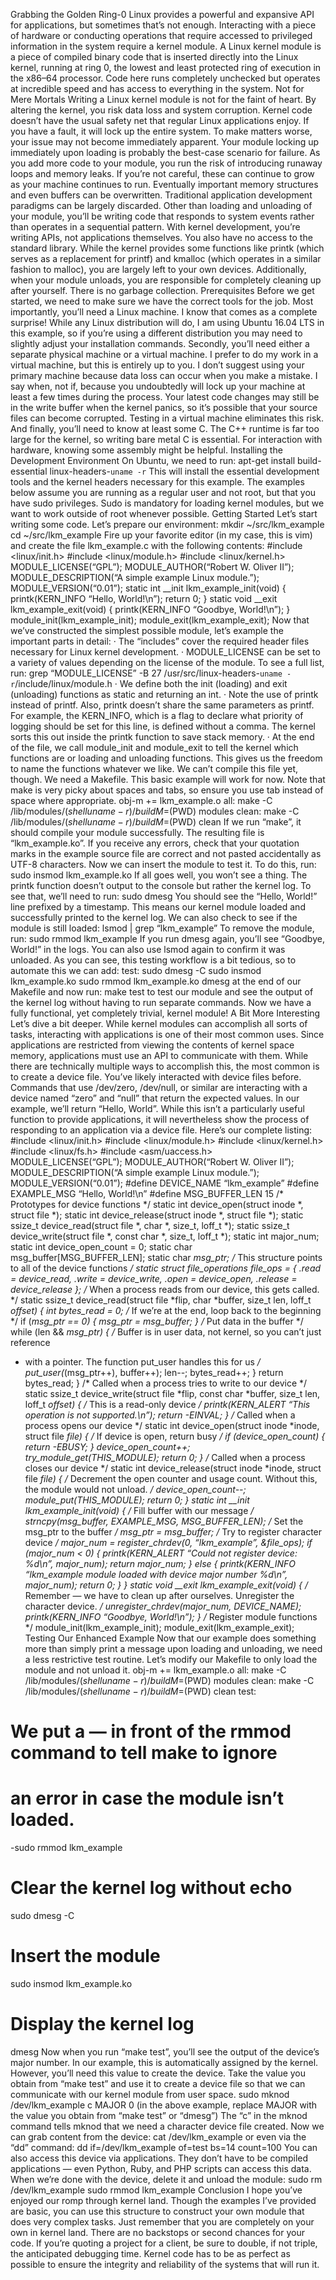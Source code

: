 Grabbing the Golden Ring-0
Linux provides a powerful and expansive API for applications, but sometimes that’s not enough. Interacting with a piece of hardware or conducting operations that require accessed to privileged information in the system require a kernel module.
A Linux kernel module is a piece of compiled binary code that is inserted directly into the Linux kernel, running at ring 0, the lowest and least protected ring of execution in the x86–64 processor. Code here runs completely unchecked but operates at incredible speed and has access to everything in the system.
Not for Mere Mortals
Writing a Linux kernel module is not for the faint of heart. By altering the kernel, you risk data loss and system corruption. Kernel code doesn’t have the usual safety net that regular Linux applications enjoy. If you have a fault, it will lock up the entire system.
To make matters worse, your issue may not become immediately apparent. Your module locking up immediately upon loading is probably the best-case scenario for failure. As you add more code to your module, you run the risk of introducing runaway loops and memory leaks. If you’re not careful, these can continue to grow as your machine continues to run. Eventually important memory structures and even buffers can be overwritten.
Traditional application development paradigms can be largely discarded. Other than loading and unloading of your module, you’ll be writing code that responds to system events rather than operates in a sequential pattern. With kernel development, you’re writing APIs, not applications themselves.
You also have no access to the standard library. While the kernel provides some functions like printk (which serves as a replacement for printf) and kmalloc (which operates in a similar fashion to malloc), you are largely left to your own devices. Additionally, when your module unloads, you are responsible for completely cleaning up after yourself. There is no garbage collection.
Prerequisites
Before we get started, we need to make sure we have the correct tools for the job. Most importantly, you’ll need a Linux machine. I know that comes as a complete surprise! While any Linux distribution will do, I am using Ubuntu 16.04 LTS in this example, so if you’re using a different distribution you may need to slightly adjust your installation commands.
Secondly, you’ll need either a separate physical machine or a virtual machine. I prefer to do my work in a virtual machine, but this is entirely up to you. I don’t suggest using your primary machine because data loss can occur when you make a mistake. I say when, not if, because you undoubtedly will lock up your machine at least a few times during the process. Your latest code changes may still be in the write buffer when the kernel panics, so it’s possible that your source files can become corrupted. Testing in a virtual machine eliminates this risk.
And finally, you’ll need to know at least some C. The C++ runtime is far too large for the kernel, so writing bare metal C is essential. For interaction with hardware, knowing some assembly might be helpful.
Installing the Development Environment
On Ubuntu, we need to run:
apt-get install build-essential linux-headers-`uname -r`
This will install the essential development tools and the kernel headers necessary for this example.
The examples below assume you are running as a regular user and not root, but that you have sudo privileges. Sudo is mandatory for loading kernel modules, but we want to work outside of root whenever possible.
Getting Started
Let’s start writing some code. Let’s prepare our environment:
mkdir ~/src/lkm_example
cd ~/src/lkm_example
Fire up your favorite editor (in my case, this is vim) and create the file lkm_example.c with the following contents:
#include <linux/init.h>
#include <linux/module.h>
#include <linux/kernel.h>
MODULE_LICENSE(“GPL”);
MODULE_AUTHOR(“Robert W. Oliver II”);
MODULE_DESCRIPTION(“A simple example Linux module.”);
MODULE_VERSION(“0.01”);
static int __init lkm_example_init(void) {
 printk(KERN_INFO “Hello, World!\n”);
 return 0;
}
static void __exit lkm_example_exit(void) {
 printk(KERN_INFO “Goodbye, World!\n”);
}
module_init(lkm_example_init);
module_exit(lkm_example_exit);
Now that we’ve constructed the simplest possible module, let’s example the important parts in detail:
· The “includes” cover the required header files necessary for Linux kernel development.
· MODULE_LICENSE can be set to a variety of values depending on the license of the module. To see a full list, run: 
grep “MODULE_LICENSE” -B 27 /usr/src/linux-headers-`uname -r`/include/linux/module.h
· We define both the init (loading) and exit (unloading) functions as static and returning an int.
· Note the use of printk instead of printf. Also, printk doesn’t share the same parameters as printf. For example, the KERN_INFO, which is a flag to declare what priority of logging should be set for this line, is defined without a comma. The kernel sorts this out inside the printk function to save stack memory.
· At the end of the file, we call module_init and module_exit to tell the kernel which functions are or loading and unloading functions. This gives us the freedom to name the functions whatever we like.
We can’t compile this file yet, though. We need a Makefile. This basic example will work for now. Note that make is very picky about spaces and tabs, so ensure you use tab instead of space where appropriate.
obj-m += lkm_example.o
all:
 make -C /lib/modules/$(shell uname -r)/build M=$(PWD) modules
clean:
 make -C /lib/modules/$(shell uname -r)/build M=$(PWD) clean
If we run “make”, it should compile your module successfully. The resulting file is “lkm_example.ko”. If you receive any errors, check that your quotation marks in the example source file are correct and not pasted accidentally as UTF-8 characters.
Now we can insert the module to test it. To do this, run:
sudo insmod lkm_example.ko
If all goes well, you won’t see a thing. The printk function doesn’t output to the console but rather the kernel log. To see that, we’ll need to run:
sudo dmesg
You should see the “Hello, World!” line prefixed by a timestamp. This means our kernel module loaded and successfully printed to the kernel log. We can also check to see if the module is still loaded:
lsmod | grep “lkm_example”
To remove the module, run:
sudo rmmod lkm_example
If you run dmesg again, you’ll see “Goodbye, World!” in the logs. You can also use lsmod again to confirm it was unloaded.
As you can see, this testing workflow is a bit tedious, so to automate this we can add:
test:
 sudo dmesg -C
 sudo insmod lkm_example.ko
 sudo rmmod lkm_example.ko
 dmesg
at the end of our Makefile and now run:
make test
to test our module and see the output of the kernel log without having to run separate commands.
Now we have a fully functional, yet completely trivial, kernel module!
A Bit More Interesting
Let’s dive a bit deeper. While kernel modules can accomplish all sorts of tasks, interacting with applications is one of their most common uses.
Since applications are restricted from viewing the contents of kernel space memory, applications must use an API to communicate with them. While there are technically multiple ways to accomplish this, the most common is to create a device file.
You’ve likely interacted with device files before. Commands that use /dev/zero, /dev/null, or similar are interacting with a device named “zero” and “null” that return the expected values.
In our example, we’ll return “Hello, World”. While this isn’t a particularly useful function to provide applications, it will nevertheless show the process of responding to an application via a device file.
Here’s our complete listing:
#include <linux/init.h>
#include <linux/module.h>
#include <linux/kernel.h>
#include <linux/fs.h>
#include <asm/uaccess.h>
MODULE_LICENSE(“GPL”);
MODULE_AUTHOR(“Robert W. Oliver II”);
MODULE_DESCRIPTION(“A simple example Linux module.”);
MODULE_VERSION(“0.01”);
#define DEVICE_NAME “lkm_example”
#define EXAMPLE_MSG “Hello, World!\n”
#define MSG_BUFFER_LEN 15
/* Prototypes for device functions */
static int device_open(struct inode *, struct file *);
static int device_release(struct inode *, struct file *);
static ssize_t device_read(struct file *, char *, size_t, loff_t *);
static ssize_t device_write(struct file *, const char *, size_t, loff_t *);
static int major_num;
static int device_open_count = 0;
static char msg_buffer[MSG_BUFFER_LEN];
static char *msg_ptr;
/* This structure points to all of the device functions */
static struct file_operations file_ops = {
 .read = device_read,
 .write = device_write,
 .open = device_open,
 .release = device_release
};
/* When a process reads from our device, this gets called. */
static ssize_t device_read(struct file *flip, char *buffer, size_t len, loff_t *offset) {
 int bytes_read = 0;
 /* If we’re at the end, loop back to the beginning */
 if (*msg_ptr == 0) {
 msg_ptr = msg_buffer;
 }
 /* Put data in the buffer */
 while (len && *msg_ptr) {
 /* Buffer is in user data, not kernel, so you can’t just reference
 * with a pointer. The function put_user handles this for us */
 put_user(*(msg_ptr++), buffer++);
 len--;
 bytes_read++;
 }
 return bytes_read;
}
/* Called when a process tries to write to our device */
static ssize_t device_write(struct file *flip, const char *buffer, size_t len, loff_t *offset) {
 /* This is a read-only device */
 printk(KERN_ALERT “This operation is not supported.\n”);
 return -EINVAL;
}
/* Called when a process opens our device */
static int device_open(struct inode *inode, struct file *file) {
 /* If device is open, return busy */
 if (device_open_count) {
 return -EBUSY;
 }
 device_open_count++;
 try_module_get(THIS_MODULE);
 return 0;
}
/* Called when a process closes our device */
static int device_release(struct inode *inode, struct file *file) {
 /* Decrement the open counter and usage count. Without this, the module would not unload. */
 device_open_count--;
 module_put(THIS_MODULE);
 return 0;
}
static int __init lkm_example_init(void) {
 /* Fill buffer with our message */
 strncpy(msg_buffer, EXAMPLE_MSG, MSG_BUFFER_LEN);
 /* Set the msg_ptr to the buffer */
 msg_ptr = msg_buffer;
 /* Try to register character device */
 major_num = register_chrdev(0, “lkm_example”, &file_ops);
 if (major_num < 0) {
 printk(KERN_ALERT “Could not register device: %d\n”, major_num);
 return major_num;
 } else {
 printk(KERN_INFO “lkm_example module loaded with device major number %d\n”, major_num);
 return 0;
 }
}
static void __exit lkm_example_exit(void) {
 /* Remember — we have to clean up after ourselves. Unregister the character device. */
 unregister_chrdev(major_num, DEVICE_NAME);
 printk(KERN_INFO “Goodbye, World!\n”);
}
/* Register module functions */
module_init(lkm_example_init);
module_exit(lkm_example_exit);
Testing Our Enhanced Example
Now that our example does something more than simply print a message upon loading and unloading, we need a less restrictive test routine. Let’s modify our Makefile to only load the module and not unload it.
obj-m += lkm_example.o
all:
  make -C /lib/modules/$(shell uname -r)/build M=$(PWD) modules
clean:
  make -C /lib/modules/$(shell uname -r)/build M=$(PWD) clean
test:
  # We put a — in front of the rmmod command to tell make to ignore
  # an error in case the module isn’t loaded.
  -sudo rmmod lkm_example
  # Clear the kernel log without echo
  sudo dmesg -C
  # Insert the module
  sudo insmod lkm_example.ko
  # Display the kernel log
  dmesg
Now when you run “make test”, you’ll see the output of the device’s major number. In our example, this is automatically assigned by the kernel. However, you’ll need this value to create the device.
Take the value you obtain from “make test” and use it to create a device file so that we can communicate with our kernel module from user space.
sudo mknod /dev/lkm_example c MAJOR 0
(in the above example, replace MAJOR with the value you obtain from “make test” or “dmesg”)
The “c” in the mknod command tells mknod that we need a character device file created.
Now we can grab content from the device:
cat /dev/lkm_example
or even via the “dd” command:
dd if=/dev/lkm_example of=test bs=14 count=100
You can also access this device via applications. They don’t have to be compiled applications — even Python, Ruby, and PHP scripts can access this data.
When we’re done with the device, delete it and unload the module:
sudo rm /dev/lkm_example
sudo rmmod lkm_example
Conclusion
I hope you’ve enjoyed our romp through kernel land. Though the examples I’ve provided are basic, you can use this structure to construct your own module that does very complex tasks.
Just remember that you are completely on your own in kernel land. There are no backstops or second chances for your code. If you’re quoting a project for a client, be sure to double, if not triple, the anticipated debugging time. Kernel code has to be as perfect as possible to ensure the integrity and reliability of the systems that will run it.
